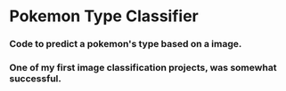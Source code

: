 # Pokemon Type Classifier  
### Code to predict a pokemon's type based on a image.  

### One of my first image classification projects, was somewhat successful.  